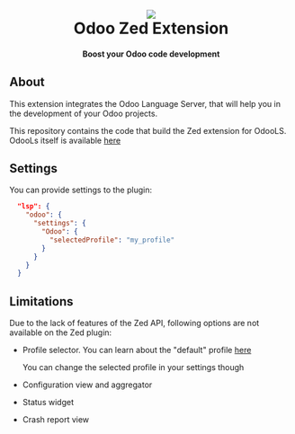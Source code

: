 <h1 align="center">
  <br>
  <img src="https://github.com/odoo/odoo-vscode/blob/main/images/odoo_logo.png?raw=true"></a>
  <br>
  Odoo Zed Extension
  <br>
</h1>

<h4 align="center">Boost your Odoo code development</h4>

## About

This extension integrates the Odoo Language Server, that will help you in the development of your Odoo projects.

This repository contains the code that build the Zed extension for OdooLS. OdooLs itself is available [here](https://github.com/odoo/odoo-ls)

## Settings

You can provide settings to the plugin:

```json
  "lsp": {
    "odoo": {
      "settings": {
        "Odoo": {
          "selectedProfile": "my_profile"
        }
      }
    }
  }
```

## Limitations

Due to the lack of features of the Zed API, following options are not available on the Zed plugin:

- Profile selector. You can learn about the "default" profile [here](https://github.com/odoo/odoo-ls/wiki/3.-Configuration-files#no-configuration-file)

  You can change the selected profile in your settings though
- Configuration view and aggregator
- Status widget
- Crash report view
